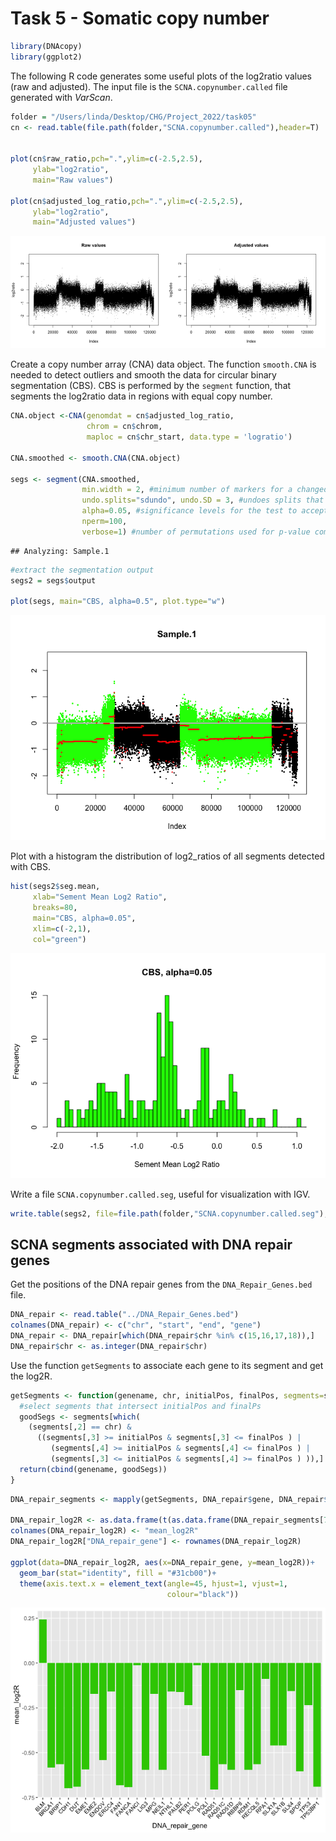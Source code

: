 Task 5 - Somatic copy number
================

``` r
library(DNAcopy)
library(ggplot2)
```

The following R code generates some useful plots of the log2ratio values
(raw and adjusted). The input file is the `SCNA.copynumber.called` file
generated with *VarScan*.

``` r
folder = "/Users/linda/Desktop/CHG/Project_2022/task05"
cn <- read.table(file.path(folder,"SCNA.copynumber.called"),header=T)


plot(cn$raw_ratio,pch=".",ylim=c(-2.5,2.5),
     ylab="log2ratio",
     main="Raw values")

plot(cn$adjusted_log_ratio,pch=".",ylim=c(-2.5,2.5),
     ylab="log2ratio",
     main="Adjusted values")
```

<img src="task05_R_files/figure-gfm/log2ratio-1.png" width="50%" /><img src="task05_R_files/figure-gfm/log2ratio-2.png" width="50%" />

Create a copy number array (CNA) data object. The function `smooth.CNA`
is needed to detect outliers and smooth the data for circular binary
segmentation (CBS). CBS is performed by the `segment` function, that
segments the log2ratio data in regions with equal copy number.

``` r
CNA.object <-CNA(genomdat = cn$adjusted_log_ratio, 
                 chrom = cn$chrom,
                 maploc = cn$chr_start, data.type = 'logratio')

CNA.smoothed <- smooth.CNA(CNA.object)

segs <- segment(CNA.smoothed, 
                min.width = 2, #minimum number of markers for a changed segment
                undo.splits="sdundo", undo.SD = 3, #undoes splits that are not at least this many SDs apart.
                alpha=0.05, #significance levels for the test to accept change-points
                nperm=100,
                verbose=1) #number of permutations used for p-value computation)
```

    ## Analyzing: Sample.1

``` r
#extract the segmentation output
segs2 = segs$output

plot(segs, main="CBS, alpha=0.5", plot.type="w")
```

![](task05_R_files/figure-gfm/SCNA_plot-1.png)<!-- -->

Plot with a histogram the distribution of log2\_ratios of all segments
detected with CBS.

``` r
hist(segs2$seg.mean, 
     xlab="Sement Mean Log2 Ratio",
     breaks=80,
     main="CBS, alpha=0.05",
     xlim=c(-2,1),
     col="green")
```

![](task05_R_files/figure-gfm/segmentation_histo-1.png)<!-- -->

Write a file `SCNA.copynumber.called.seg`, useful for visualization with
IGV.

``` r
write.table(segs2, file=file.path(folder,"SCNA.copynumber.called.seg"), row.names=F, col.names=T, quote=F, sep="\t")
```

## SCNA segments associated with DNA repair genes

Get the positions of the DNA repair genes from the
`DNA_Repair_Genes.bed` file.

``` r
DNA_repair <- read.table("../DNA_Repair_Genes.bed")
colnames(DNA_repair) <- c("chr", "start", "end", "gene")
DNA_repair <- DNA_repair[which(DNA_repair$chr %in% c(15,16,17,18)),]
DNA_repair$chr <- as.integer(DNA_repair$chr)
```

Use the function `getSegments` to associate each gene to its segment and
get the log2R.

``` r
getSegments <- function(genename, chr, initialPos, finalPos, segments=segs2){
  #select segments that intersect initialPos and finalPs
  goodSegs <- segments[which(
    (segments[,2] == chr) & 
      ((segments[,3] >= initialPos & segments[,3] <= finalPos ) |
         (segments[,4] >= initialPos & segments[,4] <= finalPos ) |
         (segments[,3] <= initialPos & segments[,4] >= finalPos ) )),]
  return(cbind(genename, goodSegs))
}
```

``` r
DNA_repair_segments <- mapply(getSegments, DNA_repair$gene, DNA_repair$chr, DNA_repair$start, DNA_repair$end)

DNA_repair_log2R <- as.data.frame(t(as.data.frame(DNA_repair_segments[7,])))
colnames(DNA_repair_log2R) <- "mean_log2R"
DNA_repair_log2R["DNA_repair_gene"] <- rownames(DNA_repair_log2R)

ggplot(data=DNA_repair_log2R, aes(x=DNA_repair_gene, y=mean_log2R))+
  geom_bar(stat="identity", fill = "#31cb00")+
  theme(axis.text.x = element_text(angle=45, hjust=1, vjust=1, 
                                   colour="black"))
```

![](task05_R_files/figure-gfm/SCNA_DNARepairGenes-1.png)<!-- -->
